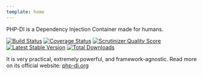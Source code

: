 ```yaml
---
template: home
---
```


PHP-DI is a Dependency Injection Container made for humans.

[![Build Status](https://travis-ci.org/mnapoli/PHP-DI.png?branch=master)](https://travis-ci.org/mnapoli/PHP-DI) [![Coverage Status](https://coveralls.io/repos/mnapoli/PHP-DI/badge.png?branch=master)](https://coveralls.io/r/mnapoli/PHP-DI?branch=master) [![Scrutinizer Quality Score](https://scrutinizer-ci.com/g/mnapoli/PHP-DI/badges/quality-score.png?s=a2feff428ada6b64f1813b6ba11d943d86790acc)](https://scrutinizer-ci.com/g/mnapoli/PHP-DI/) [![Latest Stable Version](https://poser.pugx.org/mnapoli/php-di/v/stable.png)](https://packagist.org/packages/mnapoli/php-di) [![Total Downloads](https://poser.pugx.org/mnapoli/php-di/downloads.png)](https://packagist.org/packages/mnapoli/php-di)

It is very practical, extremely powerful, and framework-agnostic.
Read more on its official website: [php-di.org](http://php-di.org)
